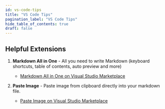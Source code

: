 ```yaml
---
id: vs-code-tips
title: "VS Code Tips"
pagination_label: "VS Code Tips"
hide_table_of_contents: true
draft: false
---
```


## Helpful Extensions

1. **Markdown All in One** - All you need to write Markdown (keyboard shortcuts, table of contents, auto preview and more)

   * [Markdown All in One on Visual Studio Marketplace](https://marketplace.visualstudio.com/items?itemName=yzhang.markdown-all-in-one)


2. **Paste Image** - Paste image from clipboard directly into your markdown file. 

   * [Paste Image on Visual Studio Marketplace](https://marketplace.visualstudio.com/items?itemName=mushan.vscode-paste-image)

